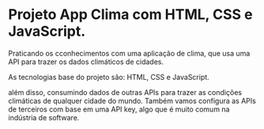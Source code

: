 # Projeto App Clima com HTML, CSS e JavaScript.

Praticando os cconhecimentos com uma aplicação de clima, que usa uma API para trazer os dados climáticos de cidades.

As tecnologias base do projeto são: HTML, CSS e JavaScript.

além disso, consumindo dados de outras APIs para trazer as condições climáticas de qualquer cidade do mundo. Também vamos configura as APIs de terceiros com base em uma API key, algo que é muito comum na indústria de software.
